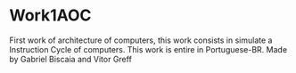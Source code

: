 # Work1AOC
First work of architecture of computers, this work consists in simulate a Instruction Cycle of computers.
This work is entire in Portuguese-BR.
Made by Gabriel Biscaia and Vitor Greff
